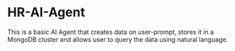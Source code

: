 # HR-AI-Agent
This is a basic AI Agent that creates data on user-prompt, stores it in a MongoDB cluster and allows user to query the data using natural language.
